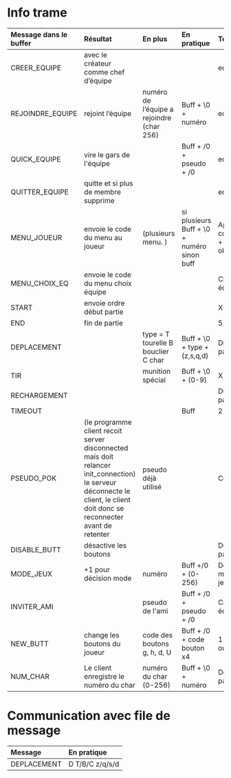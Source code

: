 # Info trame

|Message dans le buffer|	Résultat|	En plus	|En pratique	|Temps|
|:---------------------|:---------|:--------|:------------|:----|
|CREER_EQUIPE	|avec le créateur comme chef d’équipe	|	||	equipe|
|REJOINDRE_EQUIPE	|rejoint l’équipe |	numéro de l’équipe a rejoindre (char 256)|	Buff + \0 + numéro 	|equipe|
|QUICK_EQUIPE|vire le gars de l'équipe||Buff + /0 + pseudo + /0|equipe|
|QUITTER_EQUIPE	|quitte et si plus de membre supprime	|	||equipe|
|MENU_JOUEUR	|envoie le code du menu au joueur|	 (plusieurs menu. )	| si plusieurs Buff + \0 + numéro sinon buff|	Après connexion + pseudo ok |
|MENU_CHOIX_EQ	|envoie le code du menu choix équipe|	|	|	Choix équipe|
|START	|envoie ordre début partie	| 	|  | 	X|
| END |	fin de partie	|	|	| 5-15 min|
|DEPLACEMENT	||	type = T tourelle B bouclier C char|	Buff + \0 + type + (z,s,q,d) |	Durant partie|
|TIR	|	|munition spécial|	Buff + \0 + (0-9)|	X|
|RECHARGEMENT| | ||Durant partie|
|TIMEOUT	||	|Buff |2 s|
|PSEUDO_POK |(le programme client recoit server disconnected mais doit relancer init_connection) le serveur déconnecte le client, le client doit donc se reconnecter avant de retenter| pseudo déjà utilisé ||Connection|
|DISABLE_BUTT | désactive les boutons | ||Durant partie|
|MODE_JEUX|+1 pour décision mode | numéro |Buff +/0 + (0-256)|Décision mode de jeux|
| INVITER_AMI| |pseudo de l'ami | Buff + /0 + pseudo + /0 | Création équipe|
| NEW_BUTT| change les boutons du joueur | code des boutons g, h, d, U| Buff + /0 + code bouton x4 | 1 minute ou toucher |
|NUM_CHAR|Le client enregistre le numéro du char|numéro du char (0-256)|Buff + \0 + numéro|Début partie|
# Communication avec file de message
|Message | En pratique |
|:-------|:------------|
|DEPLACEMENT | D T/B/C z/q/s/d|
